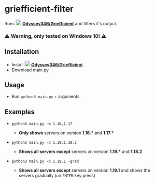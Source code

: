 # griefficient-filter

Runs [<img src="https://camo.githubusercontent.com/b079fe922f00c4b86f1b724fbc2e8141c468794ce8adbc9b7456e5e1ad09c622/68747470733a2f2f6564656e742e6769746875622e696f2f537570657254696e7949636f6e732f696d616765732f7376672f6769746875622e737667" alt="gh" width="18"/>](https://github.com/Odyssey346/Griefficient) **[Odyssey346/Griefficient](https://github.com/Odyssey346/Griefficient)** and filters it's output.

### ⚠️ Warning, only tested on Windows 10! ⚠️

## Installation

- Install [<img src="https://camo.githubusercontent.com/b079fe922f00c4b86f1b724fbc2e8141c468794ce8adbc9b7456e5e1ad09c622/68747470733a2f2f6564656e742e6769746875622e696f2f537570657254696e7949636f6e732f696d616765732f7376672f6769746875622e737667" alt="gh" width="18"/>](https://github.com/Odyssey346/Griefficient) **[Odyssey346/Griefficient](https://github.com/Odyssey346/Griefficient)**
- Download main.py

## Usage

- Run `python3 main.py` + arguments
  
## Examples

- `python3 main.py -w 1.16,1.17`
  - **Only shows** servers on version **1.16.\*** and **1.17.\***

- `python3 main.py -b 1.19,1.18.2`
  - **Shows all servers except** servers on version **1.19.\*** and **1.18.2**

- `python3 main.py -b 1.19.1 -grad`
  - **Shows all servers except** servers on version **1.19.1** and shows the servers gradually (on `ENTER` key press)
